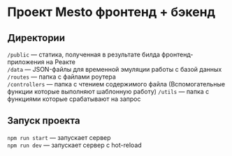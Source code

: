 # Проект Mesto фронтенд + бэкенд

## Директории

`/public` — статика, полученная в результате билда фронтенд-приложения на Реакте  
`/data` — JSON-файлы для временной эмуляции работы с базой данных  
`/routes` — папка с файлами роутера  
`/controllers` — папка с чтением содержимого файла (Вспомогательные функции которые выполняют шаблонную работу)
`/utils` — папка с функциями которые срабатывают на запрос 
  
  
## Запуск проекта

`npm run start` — запускает сервер   
`npm run dev` — запускает сервер с hot-reload
